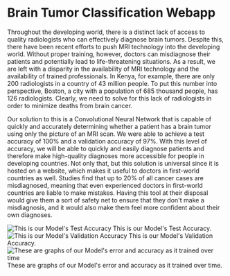 # Brain Tumor Classification Webapp
Throughout the developing world, there is a distinct lack of access to quality radiologists who can effectively diagnose brain tumors. Despite this, there have been recent efforts to push MRI technology into the developing world. Without proper training, however, doctors can misdiagnose their patients and potentially lead to life-threatening situations. As a result, we are left with a disparity in the availability of MRI technology and the availability of trained professionals. In Kenya, for example, there are only 200 radiologists in a country of 43 million people. To put this number into perspective, Boston, a city with a population of 685 thousand people, has 126 radiologists. Clearly, we need to solve for this lack of radiologists in order to minimize deaths from brain cancer.

Our solution to this is a Convolutional Neural Network that is capable of quickly and accurately determining whether a patient has a brain tumor using only the picture of an MRI scan. We were able to achieve a test accuracy of 100% and a validation accuracy of 97%. With this level of accuracy, we will be able to quickly and easily diagnose patients and therefore make high-quality diagnoses more accessible for people in developing countries. Not only that, but this solution is universal since it is hosted on a website, which makes it useful to doctors in first-world countries as well. Studies find that up to 20% of all cancer cases are misdiagnosed, meaning that even experienced doctors in first-world countries are liable to make mistakes. Having this tool at their disposal would give them a sort of safety net to ensure that they don't make a misdiagnosis, and it would also make them feel more confident about their own diagnoses.

![This is our Model's Test Accuracy](https://cdn.discordapp.com/attachments/655973923497836577/679866030709145708/unknown.png)
This is our Model's Test Accuracy.
![This is our Model's Validation Accuracy](https://cdn.discordapp.com/attachments/655973923497836577/679865856636747828/unknown.png)
This is our Model's Validation Accuracy.
![These are graphs of our Model's error and accuracy as it trained over time](https://cdn.discordapp.com/attachments/655973923497836577/679865741662617709/unknown.png)
These are graphs of our Model's error and accuracy as it trained over time.
